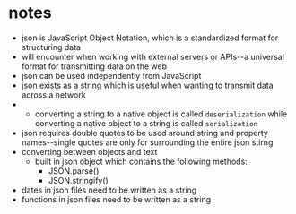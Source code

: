 # notes
- json is JavaScript Object Notation, which is a standardized format for structuring data
- will encounter when working with external servers or APIs--a universal format for transmitting data on the web
- json can be used independently from JavaScript
- json exists as a string which is useful when wanting to transmit data across a network
- * converting a string to a native object is called `deserialization` while converting a native object to a string is called `serialization`
- json requires double quotes to be used around string and property names--single quotes are only for surrounding the entire json stirng
- converting between objects and text
  - built in json object which contains the following methods:
    - JSON.parse()
    - JSON.stringify()
- dates in json files need to be written as a string
- functions in json files need to be written as a string